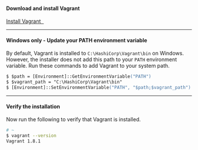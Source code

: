 #### Download and install Vagrant

<a class='accent-button radius' href='https://www.vagrantup.com/downloads.html' target='_blank'>Install Vagrant&nbsp;&nbsp;<i class='fa fa-external-link'></i></a>

<hr>

#### Windows only - Update your PATH environment variable

By default, Vagrant is installed to <code class="file-path">C:\HashiCorp\Vagrant\bin</code> on Windows. However, the installer does not add this path to your `PATH` environment variable. Run these commands to add Vagrant to your system path.

```ps
$ $path = [Environment]::GetEnvironmentVariable("PATH")
$ $vagrant_path = "C:\HashiCorp\Vagrant\bin"
$ [Environment]::SetEnvironmentVariable("PATH", "$path;$vagrant_path")
```

<hr>

#### Verify the installation

Now run the following to verify that Vagrant is installed.

```bash
# ~
$ vagrant --version
Vagrant 1.8.1
```

